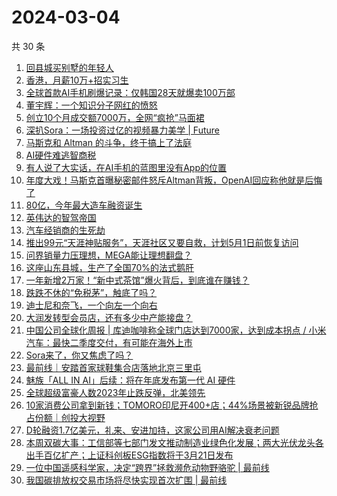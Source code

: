 # 2024-03-04

共 30 条

<!-- BEGIN 36KR -->
<!-- 最后更新时间 2024-03-04 01:02:33 +0800 -->
1. [回县城买别墅的年轻人](https://36kr.com/p/2672574375540481)
1. [香港，月薪10万+招实习生](https://36kr.com/p/2673257341597193)
1. [全球首款AI手机刷爆记录：仅韩国28天就爆卖100万部](https://36kr.com/p/2672607705233158)
1. [董宇辉：一个知识分子网红的愤怒](https://36kr.com/p/2672585764566785)
1. [创立10个月成交额7000万，全网“疯抢”马面裙](https://36kr.com/p/2672600661505797)
1. [深扒Sora：一场投资过亿的视频暴力美学 | Future](https://36kr.com/p/2672512593671945)
1. [马斯克和 Altman 的斗争，终于搞上了法庭](https://36kr.com/p/2672600261670407)
1. [AI硬件难逃智商税](https://36kr.com/p/2672601652082434)
1. [有人说了大实话，在AI手机的蓝图里没有App的位置](https://36kr.com/p/2672594625492736)
1. [年度大戏！马斯克首曝秘密邮件怒斥Altman背叛，OpenAI回应称他就是后悔了](https://36kr.com/p/2672573980227073)
1. [80亿，今年最大造车融资诞生](https://36kr.com/p/2672612452939265)
1. [英伟达的智驾帝国](https://36kr.com/p/2673332256978438)
1. [汽车经销商的生死劫](https://36kr.com/p/2672588944717313)
1. [推出99元“天涯神贴服务”，天涯社区又要自救，计划5月1日前恢复访问](https://36kr.com/p/2672590199207688)
1. [问界销量力压理想，MEGA能让理想翻盘？](https://36kr.com/p/2671811546609414)
1. [这座山东县城，生产了全国70%的法式鹅肝](https://36kr.com/p/2664565097359109)
1. [一年新增2万家！“新中式茶馆”爆火背后，到底谁在赚钱？](https://36kr.com/p/2673171354498819)
1. [跌跌不休的“免税茅”，触底了吗？](https://36kr.com/p/2672594183010050)
1. [迪士尼和奈飞，一个向左一个向右](https://36kr.com/p/2672586415077129)
1. [大润发转型会员店，还有多少中产能接盘？](https://36kr.com/p/2672580031297028)
1. [中国公司全球化周报 | 库迪咖啡称全球门店达到7000家，达到成本拐点 / 小米汽车：最快二季度交付，有可能在海外上市](https://36kr.com/p/2672527914219015)
1. [Sora来了，你又焦虑了吗？](https://36kr.com/p/2673855933756929)
1. [最前线｜安踏首家球鞋集合店落地北京三里屯](https://36kr.com/p/2673533142873865)
1. [魅族「ALL IN AI」后续：将在年底发布第一代 AI 硬件](https://36kr.com/p/2672577832318720)
1. [全球超级富豪人数2023年止跌反弹，北美领先](https://36kr.com/p/2672574736447234)
1. [10家消费公司拿到新钱；TOMORO印尼开400+店；44%场景被新锐品牌抢占份额｜创投大视野](https://36kr.com/p/2671241787078146)
1. [D轮融资1.7亿美元，礼来、安进加持，这家公司用AI解决衰老问题](https://36kr.com/p/2673091675256322)
1. [本周双碳大事：工信部等七部门发文推动制造业绿色化发展；两大光伏龙头各出手百亿扩产；上证科创板ESG指数将于3月21日发布](https://36kr.com/p/2673499405153796)
1. [一位中国遥感科学家，决定“跨界”拯救濒危动物野骆驼 | 最前线](https://36kr.com/p/2673654604101383)
1. [我国碳排放权交易市场将尽快实现首次扩围 | 最前线](https://36kr.com/p/2665197356573442)
<!-- END 36KR -->